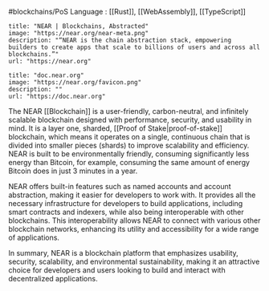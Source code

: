 #blockchains/PoS
Language : [[Rust]], [[WebAssembly]], [[TypeScript]]

```embed
title: "NEAR | Blockchains, Abstracted"
image: "https://near.org/near-meta.png"
description: "“NEAR is the chain abstraction stack, empowering builders to create apps that scale to billions of users and across all blockchains.”"
url: "https://near.org"
```

```embed
title: "doc.near.org"
image: "https://near.org/favicon.png"
description: ""
url: "https://doc.near.org"
```

The NEAR [[Blockchain]] is a user-friendly, carbon-neutral, and infinitely scalable blockchain designed with performance, security, and usability in mind. It is a layer one, sharded, [[Proof of Stake|proof-of-stake]] blockchain, which means it operates on a single, continuous chain that is divided into smaller pieces (shards) to improve scalability and efficiency. NEAR is built to be environmentally friendly, consuming significantly less energy than Bitcoin, for example, consuming the same amount of energy Bitcoin does in just 3 minutes in a year.

NEAR offers built-in features such as named accounts and account abstraction, making it easier for developers to work with. It provides all the necessary infrastructure for developers to build applications, including smart contracts and indexers, while also being interoperable with other blockchains. This interoperability allows NEAR to connect with various other blockchain networks, enhancing its utility and accessibility for a wide range of applications.

In summary, NEAR is a blockchain platform that emphasizes usability, security, scalability, and environmental sustainability, making it an attractive choice for developers and users looking to build and interact with decentralized applications.